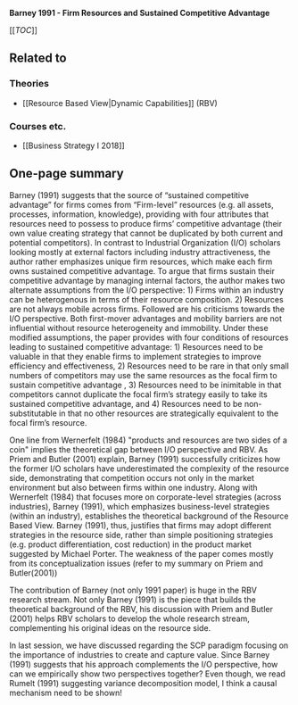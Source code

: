 **Barney 1991 - Firm Resources and Sustained Competitive Advantage**

[[_TOC_]]

## Related to

### Theories
* [[Resource Based View|Dynamic Capabilities]] (RBV)

### Courses etc.
* [[Business Strategy I 2018]]

## One-page summary
Barney (1991) suggests that the source of “sustained competitive advantage” for firms comes from “Firm-level” resources (e.g. all assets, processes, information, knowledge), providing with four attributes that resources need to possess to produce firms’ competitive advantage (their own value creating strategy that cannot be duplicated by both current and potential competitors). In contrast to Industrial Organization (I/O) scholars looking mostly at external factors including industry attractiveness, the author rather emphasizes unique firm resources, which make each firm owns sustained competitive advantage. To argue that firms sustain their competitive advantage by managing internal factors, the author makes two alternate assumptions from the I/O perspective: 1) Firms within an industry can be heterogenous in terms of their resource composition. 2) Resources are not always mobile across firms. Followed are his criticisms towards the I/O perspective. Both first-mover advantages and mobility barriers are not influential without resource heterogeneity and immobility. Under these modified assumptions, the paper provides with four conditions of resources leading to sustained competitive advantage: 1) Resources need to be valuable in that they enable firms to implement strategies to improve efficiency and effectiveness, 2) Resources need to be rare in that only small numbers of competitors may use the same resources as the focal firm to sustain competitive advantage , 3) Resources need to be inimitable in that competitors cannot duplicate the focal firm’s strategy easily to take its sustained competitive advantage, and 4) Resources need to be non-substitutable in that no other resources are strategically equivalent to the focal firm’s resource.  

One line from Wernerfelt (1984) "products and resources are two sides of a coin" implies the theoretical gap between I/O perspective and RBV. As Priem and Butler (2001) explain, Barney (1991) successfully criticizes how the former I/O scholars have underestimated the complexity of the resource side, demonstrating that competition occurs not only in the market environment but also between firms within one industry. Along with Wernerfelt (1984) that focuses more on corporate-level strategies (across industries), Barney (1991), which emphasizes business-level strategies (within an industry), establishes the theoretical background of the Resource Based View. Barney (1991), thus, justifies that firms may adopt different strategies in the resource side, rather than simple positioning strategies (e.g. product differentiation, cost reduction) in the product market suggested by Michael Porter. The weakness of the paper comes mostly from its conceptualization issues (refer to my summary on Priem and Butler(2001)) 

The contribution of Barney (not only 1991 paper) is huge in the RBV research stream. Not only Barney (1991) is the piece that builds the theoretical background of the RBV, his discussion with Priem and Butler (2001) helps RBV scholars to develop the whole research stream, complementing his original ideas on the resource side.  

In last session, we have discussed regarding the SCP paradigm focusing on the importance of industries to create and capture value. Since Barney (1991) suggests that his approach complements the I/O perspective, how can we empirically show two perspectives together?  Even though, we read Rumelt (1991) suggesting variance decomposition model, I think a causal mechanism need to be shown!  